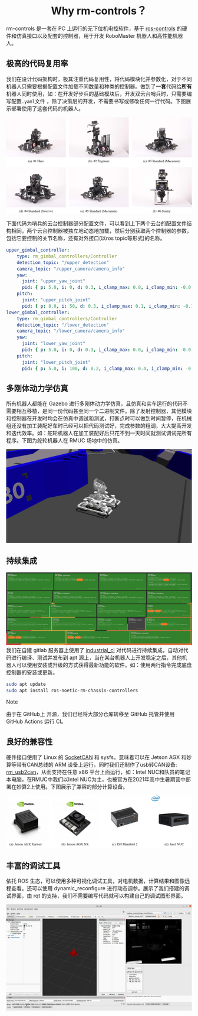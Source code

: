 <h1 style="text-align:center">Why rm-controls？</h1>

rm-controls 是一套在 PC 上运行的无下位机电控软件，基于 [ros-controls](http://wiki.ros.org/ros_control) 的硬件和仿真接口以及配套的控制器，用于开发 RoboMaster 机器人和高性能机器人。

## 极高的代码复用率
我们在设计代码架构时，极其注重代码复用性，将代码模块化并参数化，对于不同机器人只需要根据配置文件加载不同数量和种类的控制器。做到了**一套**代码给**所有**机器人同时使用，如：在开发好步兵的基础模块后，开发双云台哨兵时，只需要编写配置`.yaml`文件 ，除了决策层的开发，不需要书写或修改任何一行代码。下图展示部署使用了这套代码的机器人。

![部署使用了这套代码的机器人](../image/rm-controls/deployed_robots.png)

下面代码为哨兵的云台控制器部分配置文件，可以看到上下两个云台的配置文件结构相同，两个云台控制器被独立地动态地加载，然后分别获取两个控制器的参数，包括它要控制的关节名称，还有对外接口(以ros topic等形式)的名称。

```yaml
upper_gimbal_controller:
    type: rm_gimbal_controllers/Controller
    detection_topic: "/upper_detection"
    camera_topic: "/upper_camera/camera_info"
    yaw:
      joint: "upper_yaw_joint"
      pid: { p: 5.0, i: 0, d: 0.3, i_clamp_max: 0.0, i_clamp_min: -0.0, antiwindup: true}
    pitch:
      joint: "upper_pitch_joint"
      pid: { p: 8.0, i: 50, d: 0.3, i_clamp_max: 0.1, i_clamp_min: -0.1, antiwindup: true}
lower_gimbal_controller:
    type: rm_gimbal_controllers/Controller
    detection_topic: "/lower_detection"
    camera_topic: "/lower_camera/camera_info"
    yaw:
      joint: "lower_yaw_joint"
      pid: { p: 5.0, i: 0, d: 0.3, i_clamp_max: 0.0, i_clamp_min: -0.0, antiwindup: true}
    pitch:
      joint: "lower_pitch_joint"
      pid: { p: 5.0, i: 100, d: 0.2, i_clamp_max: 0.4, i_clamp_min: -0.4, antiwindup: true}
```
## 多刚体动力学仿真
所有机器人都能在 Gazebo 进行多刚体动力学仿真，且仿真和实车运行的代码不需要相互移植，是同一份代码甚至同一个二进制文件。除了发射控制器，其他模块和控制器在开发时均会在仿真中调试和测试，打断点时可以做到时间暂停，在机械组还没有加工装配好车时已经可以把代码测试好，完成参数的粗调，大大提高开发和迭代效率。如：舵轮机器人在加工装配好后只花不到一天时间就测试调试完所有程序。下图为舵轮机器人在 RMUC 场地中的仿真。

![舵轮机器人仿真](../image/rm-controls/gazebo.jpg)

## 持续集成
![CI监视器](../image/rm-controls/ci_monitor.png)
我们在自建 gitlab 服务器上使用了 [industrial_ci](https://github.com/ros-industrial/industrial_ci) 对代码进行持续集成，自动对代码进行编译、测试并发布到 apt 源上，当在某台机器人上开发稳定之后，其他机器人可以使用安装或升级的方式获得最新功能的软件。如：使用两行指令完成底盘控制器的安装或更新。

```sh
sudo apt update
sudo apt install ros-noetic-rm-chassis-controllers
```

> [!Note]
>
> 由于在 GitHub上 开源，我们已经将大部分仓库转移至 GitHub 托管并使用 GitHub Actions 运行 CI。

## 良好的兼容性
硬件接口使用了 Linux 的 [SocketCAN](https://www.kernel.org/doc/Documentation/networking/can.txt) 和 sysfs，意味着可以在 Jetson AGX 和妙算等带有CAN总线的 ARM 设备上运行，同时我们还制作了usb转CAN设备: [rm_usb2can](https://github.com/rm-controls/rm_usb2can)，从而支持在任意 x86 平台上面运行，如：Intel NUC和队员的笔记本电脑，在RMUC中我们以Intel NUC为主，也被官方在2021年高中生暑期营中部署在妙算2上使用。下图展示了兼容的部分计算设备。

![兼容的部分计算设备](../image/rm-controls/minipc.png)

## 丰富的调试工具
依托 ROS 生态，可以使用多种可视化调试工具，对电机数据，计算结果和图像远程查看。还可以使用 dynamic_reconﬁgure 进行动态调参。展示了我们搭建的调试界面，由 rqt 的支持，我们不需要编写代码就可以构建自己的调试图形界面。

![rqt_home](../image/rm-controls/rqt_home.png)
